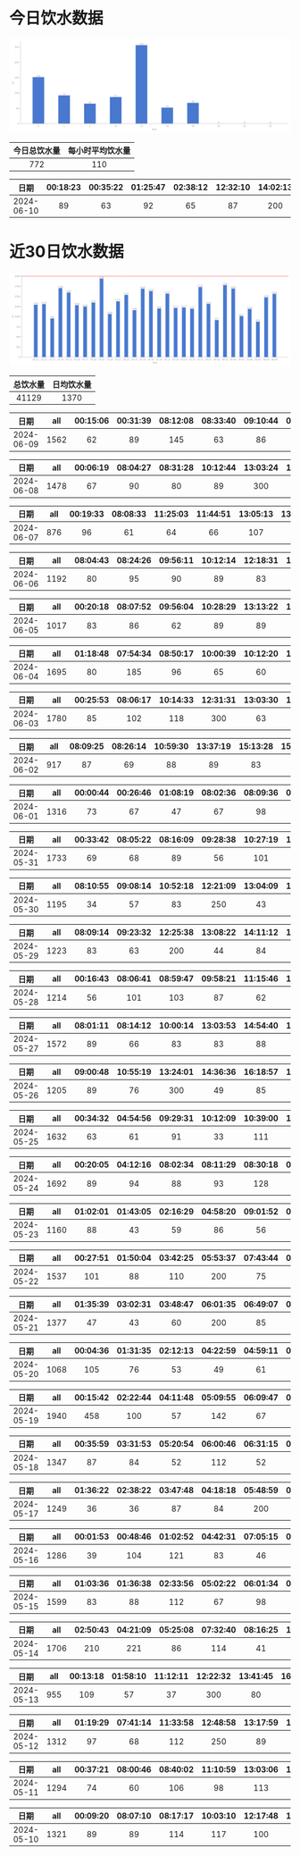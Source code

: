 # 今日饮水数据

<div align=center>
<img src="today.png" style="zoom: 100%;" />

| 今日总饮水量 | 每小时平均饮水量 |
| :----: | :----: |
| 772 | 110 |
</div>

| 日期 | 00:18:23 | 00:35:22 | 01:25:47 | 02:38:12 | 12:32:10 | 14:02:13 | 14:29:47 | 16:25:22 | 20:21:17 |
| :----: | :----: | :----: | :----: | :----: | :----: | :----: | :----: | :----: | :----: |
| 2024-06-10 | 89 | 63 | 92 | 65 | 87 | 200 | 56 | 52 | 68 |

# 近30日饮水数据

<div align=center>
<img src="30.png"style="zoom: 100%;" />

| 总饮水量 | 日均饮水量 |
| :----: | :----: |
| 41129 | 1370 |
</div>

| 日期 | all | 00:15:06 | 00:31:39 | 08:12:08 | 08:33:40 | 09:10:44 | 09:54:45 | 12:24:50 | 13:02:28 | 16:30:40 | 17:31:55 | 18:24:41 | 19:03:48 | 20:18:23 | 22:31:08 |
| :----: | :----: | :----: | :----: | :----: | :----: | :----: | :----: | :----: | :----: | :----: | :----: | :----: | :----: | :----: | :----: |
| 2024-06-09 | 1562 | 62 | 89 | 145 | 63 | 86 | 106 | 250 | 41 | 106 | 86 | 82 | 78 | 68 | 300 |

| 日期 | all | 00:06:19 | 08:04:27 | 08:31:28 | 10:12:44 | 13:03:24 | 17:07:23 | 17:12:02 | 18:57:50 | 20:27:02 | 22:41:00 | 22:51:09 | 23:01:04 | 23:07:31 | 23:24:36 | 23:35:43 |
| :----: | :----: | :----: | :----: | :----: | :----: | :----: | :----: | :----: | :----: | :----: | :----: | :----: | :----: | :----: | :----: | :----: |
| 2024-06-08 | 1478 | 67 | 90 | 80 | 89 | 300 | 66 | 113 | 81 | 60 | 95 | 134 | 114 | 99 | 63 | 27 |

| 日期 | all | 00:19:33 | 08:08:33 | 11:25:03 | 11:44:51 | 13:05:13 | 13:42:02 | 15:15:29 | 20:25:14 | 21:17:55 | 21:29:11 | 22:01:12 |
| :----: | :----: | :----: | :----: | :----: | :----: | :----: | :----: | :----: | :----: | :----: | :----: | :----: |
| 2024-06-07 | 876 | 96 | 61 | 64 | 66 | 107 | 82 | 67 | 44 | 100 | 84 | 105 |

| 日期 | all | 08:04:43 | 08:24:26 | 09:56:11 | 10:12:14 | 12:18:31 | 14:01:04 | 14:44:21 | 15:15:35 | 15:40:00 | 16:23:38 | 18:18:59 | 19:43:45 | 22:13:30 | 22:43:23 |
| :----: | :----: | :----: | :----: | :----: | :----: | :----: | :----: | :----: | :----: | :----: | :----: | :----: | :----: | :----: | :----: |
| 2024-06-06 | 1192 | 80 | 95 | 90 | 89 | 83 | 81 | 46 | 64 | 89 | 83 | 79 | 123 | 127 | 63 |

| 日期 | all | 00:20:18 | 08:07:52 | 09:56:04 | 10:28:29 | 13:13:22 | 13:52:29 | 14:22:59 | 15:14:35 | 17:30:59 | 20:01:07 | 22:48:47 | 23:18:28 |
| :----: | :----: | :----: | :----: | :----: | :----: | :----: | :----: | :----: | :----: | :----: | :----: | :----: | :----: |
| 2024-06-05 | 1017 | 83 | 86 | 62 | 89 | 89 | 135 | 73 | 67 | 81 | 68 | 95 | 89 |

| 日期 | all | 01:18:48 | 07:54:34 | 08:50:17 | 10:00:39 | 10:12:20 | 11:13:16 | 12:19:03 | 13:02:53 | 13:16:14 | 13:58:08 | 17:05:30 | 17:31:38 | 21:20:21 | 22:46:00 | 22:54:20 |
| :----: | :----: | :----: | :----: | :----: | :----: | :----: | :----: | :----: | :----: | :----: | :----: | :----: | :----: | :----: | :----: | :----: |
| 2024-06-04 | 1695 | 80 | 185 | 96 | 65 | 60 | 85 | 200 | 62 | 71 | 84 | 113 | 67 | 300 | 139 | 88 |

| 日期 | all | 00:25:53 | 08:06:17 | 10:14:33 | 12:31:31 | 13:03:30 | 14:03:44 | 15:15:26 | 17:31:02 | 18:29:41 | 18:54:28 | 19:50:32 | 21:38:27 | 22:19:00 | 22:51:28 | 23:17:40 |
| :----: | :----: | :----: | :----: | :----: | :----: | :----: | :----: | :----: | :----: | :----: | :----: | :----: | :----: | :----: | :----: | :----: |
| 2024-06-03 | 1780 | 85 | 102 | 118 | 300 | 63 | 96 | 111 | 67 | 53 | 99 | 80 | 300 | 89 | 114 | 103 |

| 日期 | all | 08:09:25 | 08:26:14 | 10:59:30 | 13:37:19 | 15:13:28 | 15:53:09 | 16:44:08 | 17:33:47 | 19:43:41 | 20:26:11 | 22:51:37 |
| :----: | :----: | :----: | :----: | :----: | :----: | :----: | :----: | :----: | :----: | :----: | :----: | :----: |
| 2024-06-02 | 917 | 87 | 69 | 88 | 89 | 83 | 112 | 103 | 101 | 89 | 20 | 76 |

| 日期 | all | 00:00:44 | 00:26:46 | 01:08:19 | 08:02:36 | 08:09:36 | 08:42:31 | 09:08:46 | 10:01:16 | 17:03:37 | 22:57:27 |
| :----: | :----: | :----: | :----: | :----: | :----: | :----: | :----: | :----: | :----: | :----: | :----: |
| 2024-06-01 | 1316 | 73 | 67 | 47 | 67 | 98 | 75 | 90 | 99 | 400 | 300 |

| 日期 | all | 00:33:42 | 08:05:22 | 08:16:09 | 09:28:38 | 10:27:19 | 10:52:11 | 11:34:34 | 12:15:57 | 13:03:52 | 14:03:53 | 15:13:17 | 16:43:42 | 17:33:36 | 19:46:07 | 20:25:16 | 21:32:49 | 21:40:08 | 22:05:00 |
| :----: | :----: | :----: | :----: | :----: | :----: | :----: | :----: | :----: | :----: | :----: | :----: | :----: | :----: | :----: | :----: | :----: | :----: | :----: | :----: |
| 2024-05-31 | 1733 | 69 | 68 | 89 | 56 | 101 | 69 | 109 | 200 | 63 | 63 | 61 | 101 | 103 | 112 | 63 | 200 | 100 | 106 |

| 日期 | all | 08:10:55 | 09:08:14 | 10:52:18 | 12:21:09 | 13:04:09 | 14:00:41 | 14:55:11 | 16:54:41 | 21:05:26 | 22:45:46 | 22:45:51 | 23:31:14 |
| :----: | :----: | :----: | :----: | :----: | :----: | :----: | :----: | :----: | :----: | :----: | :----: | :----: | :----: |
| 2024-05-30 | 1195 | 34 | 57 | 83 | 250 | 43 | 53 | 102 | 106 | 69 | 55 | 245 | 98 |

| 日期 | all | 08:09:14 | 09:23:32 | 12:25:38 | 13:08:22 | 14:11:12 | 15:15:23 | 16:34:30 | 17:33:38 | 19:37:47 | 21:17:52 | 21:38:17 | 23:08:31 |
| :----: | :----: | :----: | :----: | :----: | :----: | :----: | :----: | :----: | :----: | :----: | :----: | :----: | :----: |
| 2024-05-29 | 1223 | 83 | 63 | 200 | 44 | 84 | 69 | 102 | 67 | 59 | 300 | 84 | 68 |

| 日期 | all | 00:16:43 | 08:06:41 | 08:59:47 | 09:58:21 | 11:15:46 | 13:04:47 | 14:46:30 | 15:41:39 | 16:06:30 | 17:33:11 | 21:32:26 | 22:15:00 |
| :----: | :----: | :----: | :----: | :----: | :----: | :----: | :----: | :----: | :----: | :----: | :----: | :----: | :----: |
| 2024-05-28 | 1214 | 56 | 101 | 103 | 87 | 62 | 69 | 109 | 81 | 64 | 115 | 300 | 67 |

| 日期 | all | 08:01:11 | 08:14:12 | 10:00:14 | 13:03:53 | 14:54:40 | 14:55:28 | 14:56:29 | 14:57:42 | 14:58:50 | 16:46:52 | 17:34:35 | 19:57:38 | 19:57:39 | 20:20:53 | 21:52:44 | 22:26:59 | 23:47:56 |
| :----: | :----: | :----: | :----: | :----: | :----: | :----: | :----: | :----: | :----: | :----: | :----: | :----: | :----: | :----: | :----: | :----: | :----: | :----: |
| 2024-05-27 | 1572 | 89 | 66 | 83 | 83 | 88 | 74 | 63 | 59 | 66 | 100 | 97 | 60 | 60 | 104 | 300 | 78 | 102 |

| 日期 | all | 09:00:48 | 10:55:19 | 13:24:01 | 14:36:36 | 16:18:57 | 17:06:26 | 19:14:54 | 21:05:08 | 21:43:07 | 22:42:13 |
| :----: | :----: | :----: | :----: | :----: | :----: | :----: | :----: | :----: | :----: | :----: | :----: |
| 2024-05-26 | 1205 | 89 | 76 | 300 | 49 | 85 | 46 | 87 | 300 | 84 | 89 |

| 日期 | all | 00:34:32 | 04:54:56 | 09:29:31 | 10:12:09 | 10:39:00 | 13:09:46 | 13:43:03 | 15:00:24 | 15:59:43 | 17:26:45 | 18:38:35 | 19:39:07 | 21:35:21 | 23:11:58 | 23:56:12 |
| :----: | :----: | :----: | :----: | :----: | :----: | :----: | :----: | :----: | :----: | :----: | :----: | :----: | :----: | :----: | :----: | :----: |
| 2024-05-25 | 1632 | 63 | 61 | 91 | 33 | 111 | 250 | 116 | 100 | 72 | 67 | 180 | 86 | 200 | 101 | 101 |

| 日期 | all | 00:20:05 | 04:12:16 | 08:02:34 | 08:11:29 | 08:30:18 | 09:58:40 | 12:19:51 | 15:49:40 | 19:17:26 | 20:17:08 | 21:02:09 |
| :----: | :----: | :----: | :----: | :----: | :----: | :----: | :----: | :----: | :----: | :----: | :----: | :----: |
| 2024-05-24 | 1692 | 89 | 94 | 88 | 93 | 128 | 91 | 250 | 400 | 300 | 92 | 67 |

| 日期 | all | 01:02:01 | 01:43:05 | 02:16:29 | 04:58:20 | 09:01:52 | 09:58:43 | 10:21:45 | 17:04:41 | 21:27:10 | 22:39:48 |
| :----: | :----: | :----: | :----: | :----: | :----: | :----: | :----: | :----: | :----: | :----: | :----: |
| 2024-05-23 | 1160 | 88 | 43 | 59 | 86 | 56 | 83 | 74 | 300 | 71 | 300 |

| 日期 | all | 00:27:51 | 01:50:04 | 03:42:25 | 05:53:37 | 07:43:44 | 08:35:49 | 14:12:54 | 16:21:28 | 17:47:56 | 18:31:21 | 21:16:05 | 22:38:30 | 23:00:16 | 23:27:56 |
| :----: | :----: | :----: | :----: | :----: | :----: | :----: | :----: | :----: | :----: | :----: | :----: | :----: | :----: | :----: | :----: |
| 2024-05-22 | 1537 | 101 | 88 | 110 | 200 | 75 | 35 | 48 | 72 | 84 | 91 | 445 | 56 | 42 | 90 |

| 日期 | all | 01:35:39 | 03:02:31 | 03:48:47 | 06:01:35 | 06:49:07 | 07:14:22 | 07:52:47 | 08:48:45 | 09:32:41 | 17:08:19 | 18:23:09 | 20:46:21 | 21:15:48 | 21:54:05 | 22:21:11 |
| :----: | :----: | :----: | :----: | :----: | :----: | :----: | :----: | :----: | :----: | :----: | :----: | :----: | :----: | :----: | :----: | :----: |
| 2024-05-21 | 1377 | 47 | 43 | 60 | 200 | 85 | 97 | 85 | 64 | 45 | 67 | 250 | 74 | 157 | 57 | 46 |

| 日期 | all | 00:04:36 | 01:31:35 | 02:12:13 | 04:22:59 | 04:59:11 | 07:26:30 | 18:11:45 | 20:29:30 | 22:26:30 | 22:43:32 | 23:51:02 |
| :----: | :----: | :----: | :----: | :----: | :----: | :----: | :----: | :----: | :----: | :----: | :----: | :----: |
| 2024-05-20 | 1068 | 105 | 76 | 53 | 49 | 61 | 88 | 300 | 71 | 112 | 82 | 71 |

| 日期 | all | 00:15:42 | 02:22:44 | 04:11:48 | 05:09:55 | 06:09:47 | 06:43:59 | 07:19:04 | 07:42:37 | 18:33:45 | 18:44:00 | 18:52:00 | 20:31:23 | 21:10:11 | 22:18:47 | 23:13:16 | 23:32:12 |
| :----: | :----: | :----: | :----: | :----: | :----: | :----: | :----: | :----: | :----: | :----: | :----: | :----: | :----: | :----: | :----: | :----: | :----: |
| 2024-05-19 | 1940 | 458 | 100 | 57 | 142 | 67 | 52 | 87 | 97 | 300 | 141 | 72 | 82 | 82 | 62 | 78 | 63 |

| 日期 | all | 00:35:59 | 03:31:53 | 05:20:54 | 06:00:46 | 06:31:15 | 07:33:14 | 08:30:10 | 10:40:35 | 20:40:18 |
| :----: | :----: | :----: | :----: | :----: | :----: | :----: | :----: | :----: | :----: | :----: |
| 2024-05-18 | 1347 | 87 | 84 | 52 | 112 | 52 | 88 | 200 | 83 | 589 |

| 日期 | all | 01:36:22 | 02:38:22 | 03:47:48 | 04:18:18 | 05:48:59 | 08:43:48 | 16:35:40 | 17:32:11 | 20:28:56 | 21:10:49 | 22:28:25 |
| :----: | :----: | :----: | :----: | :----: | :----: | :----: | :----: | :----: | :----: | :----: | :----: | :----: |
| 2024-05-17 | 1249 | 36 | 36 | 87 | 84 | 200 | 97 | 67 | 300 | 120 | 112 | 110 |

| 日期 | all | 00:01:53 | 00:48:46 | 01:02:52 | 04:42:31 | 07:05:15 | 07:53:21 | 17:46:24 | 19:05:34 | 20:32:54 | 20:50:19 | 22:32:55 |
| :----: | :----: | :----: | :----: | :----: | :----: | :----: | :----: | :----: | :----: | :----: | :----: | :----: |
| 2024-05-16 | 1286 | 39 | 104 | 121 | 83 | 46 | 59 | 200 | 90 | 61 | 83 | 400 |

| 日期 | all | 01:03:36 | 01:36:38 | 02:33:56 | 05:02:22 | 06:01:34 | 08:30:29 | 15:32:15 | 16:09:07 | 16:34:59 | 18:04:41 | 19:46:14 | 20:00:53 | 20:35:00 | 20:39:58 | 22:30:15 | 22:42:36 |
| :----: | :----: | :----: | :----: | :----: | :----: | :----: | :----: | :----: | :----: | :----: | :----: | :----: | :----: | :----: | :----: | :----: | :----: |
| 2024-05-15 | 1599 | 83 | 88 | 112 | 67 | 98 | 88 | 103 | 98 | 62 | 300 | 59 | 90 | 87 | 64 | 141 | 59 |

| 日期 | all | 02:50:43 | 04:21:09 | 05:25:08 | 07:32:40 | 08:16:25 | 13:00:37 | 17:02:16 | 17:48:16 | 20:38:09 | 22:35:07 |
| :----: | :----: | :----: | :----: | :----: | :----: | :----: | :----: | :----: | :----: | :----: | :----: |
| 2024-05-14 | 1706 | 210 | 221 | 86 | 114 | 41 | 86 | 86 | 300 | 162 | 400 |

| 日期 | all | 00:13:18 | 01:58:10 | 11:12:11 | 12:22:32 | 13:41:45 | 16:00:16 | 16:57:29 | 20:33:56 |
| :----: | :----: | :----: | :----: | :----: | :----: | :----: | :----: | :----: | :----: |
| 2024-05-13 | 955 | 109 | 57 | 37 | 300 | 80 | 57 | 65 | 250 |

| 日期 | all | 01:19:29 | 07:41:14 | 11:33:58 | 12:48:58 | 13:17:59 | 19:25:49 | 21:35:26 | 23:06:39 |
| :----: | :----: | :----: | :----: | :----: | :----: | :----: | :----: | :----: | :----: |
| 2024-05-12 | 1312 | 97 | 68 | 112 | 250 | 89 | 300 | 300 | 96 |

| 日期 | all | 00:37:21 | 08:00:46 | 08:40:02 | 11:10:59 | 13:03:06 | 13:37:44 | 16:22:05 | 18:25:49 | 22:03:14 | 22:03:31 | 22:36:04 | 23:36:33 |
| :----: | :----: | :----: | :----: | :----: | :----: | :----: | :----: | :----: | :----: | :----: | :----: | :----: | :----: |
| 2024-05-11 | 1294 | 74 | 60 | 106 | 98 | 113 | 112 | 62 | 45 | 300 | 106 | 97 | 121 |

| 日期 | all | 00:09:20 | 08:07:10 | 08:17:17 | 10:03:10 | 12:17:48 | 13:02:36 | 16:29:46 | 21:17:17 | 22:44:59 | 22:45:13 | 23:29:58 |
| :----: | :----: | :----: | :----: | :----: | :----: | :----: | :----: | :----: | :----: | :----: | :----: | :----: |
| 2024-05-10 | 1321 | 89 | 89 | 114 | 117 | 100 | 102 | 68 | 79 | 300 | 120 | 143 |


